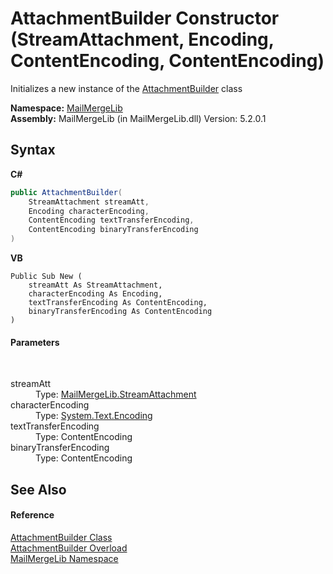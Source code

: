 # AttachmentBuilder Constructor (StreamAttachment, Encoding, ContentEncoding, ContentEncoding)
 

Initializes a new instance of the <a href="ab2d4184-d606-2280-9e73-2cad0b1574b9">AttachmentBuilder</a> class

**Namespace:**&nbsp;<a href="31c6ebbe-d683-7561-7308-5a5ee1f76bf5">MailMergeLib</a><br />**Assembly:**&nbsp;MailMergeLib (in MailMergeLib.dll) Version: 5.2.0.1

## Syntax

**C#**<br />
``` C#
public AttachmentBuilder(
	StreamAttachment streamAtt,
	Encoding characterEncoding,
	ContentEncoding textTransferEncoding,
	ContentEncoding binaryTransferEncoding
)
```

**VB**<br />
``` VB
Public Sub New ( 
	streamAtt As StreamAttachment,
	characterEncoding As Encoding,
	textTransferEncoding As ContentEncoding,
	binaryTransferEncoding As ContentEncoding
)
```


#### Parameters
&nbsp;<dl><dt>streamAtt</dt><dd>Type: <a href="39805400-2661-ac23-187b-bdd8d6be208b">MailMergeLib.StreamAttachment</a><br /></dd><dt>characterEncoding</dt><dd>Type: <a href="http://msdn2.microsoft.com/en-us/library/86hf4sb8" target="_blank">System.Text.Encoding</a><br /></dd><dt>textTransferEncoding</dt><dd>Type: ContentEncoding<br /></dd><dt>binaryTransferEncoding</dt><dd>Type: ContentEncoding<br /></dd></dl>

## See Also


#### Reference
<a href="ab2d4184-d606-2280-9e73-2cad0b1574b9">AttachmentBuilder Class</a><br /><a href="52093e09-4c34-aea3-49d0-4eb75cd49d11">AttachmentBuilder Overload</a><br /><a href="31c6ebbe-d683-7561-7308-5a5ee1f76bf5">MailMergeLib Namespace</a><br />